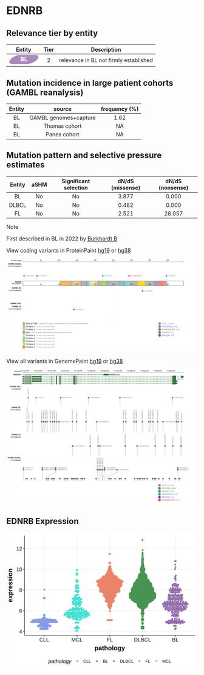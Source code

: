 # EDNRB

## Relevance tier by entity

|Entity|Tier|Description                           |
|:------:|:----:|--------------------------------------|
|![BL](images/icons/BL_tier2.png)    |2   |relevance in BL not firmly established|

## Mutation incidence in large patient cohorts (GAMBL reanalysis)

|Entity|source               |frequency (%)|
|:------:|:---------------------:|:-------------:|
|BL    |GAMBL genomes+capture|1.62         |
|BL    |Thomas cohort        |  NA         |
|BL    |Panea cohort         |  NA         |

## Mutation pattern and selective pressure estimates

|Entity|aSHM|Significant selection|dN/dS (missense)|dN/dS (nonsense)|
|:------:|:----:|:---------------------:|:----------------:|:----------------:|
|BL    |No  |No                   |3.877           | 0.000          |
|DLBCL |No  |No                   |0.482           | 0.000          |
|FL    |No  |No                   |2.521           |28.057          |


> [!NOTE]
> First described in BL in 2022 by [Burkhardt B](https://pubmed.ncbi.nlm.nih.gov/35794096)


View coding variants in ProteinPaint [hg19](https://morinlab.github.io/LLMPP/GAMBL/EDNRB_protein.html)  or [hg38](https://morinlab.github.io/LLMPP/GAMBL/EDNRB_protein_hg38.html)

![image](images/proteinpaint/EDNRB_NM_000115.svg)

View all variants in GenomePaint [hg19](https://morinlab.github.io/LLMPP/GAMBL/EDNRB.html)  or [hg38](https://morinlab.github.io/LLMPP/GAMBL/EDNRB_hg38.html)

![image](images/proteinpaint/EDNRB.svg)
## EDNRB Expression
![image](images/gene_expression/EDNRB_by_pathology.svg)
<!-- ORIGIN: burkhardtClinicalRelevanceMolecular2022b -->
<!-- BL: burkhardtClinicalRelevanceMolecular2022b -->

